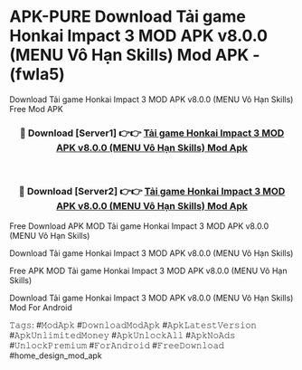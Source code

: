 # APK-PURE Download Tải game Honkai Impact 3 MOD APK v8.0.0 (MENU Vô Hạn Skills) Mod APK - (fwla5)
Download Tải game Honkai Impact 3 MOD APK v8.0.0 (MENU Vô Hạn Skills) Free Mod APK

<div align="center">
<h3>🔴 Download [Server1] 👉👉 <a href="https://apk-comot.site?title=Tải_game_Honkai_Impact_3_MOD_APK_v8.0.0_(MENU_Vô_Hạn_Skills)">Tải game Honkai Impact 3 MOD APK v8.0.0 (MENU Vô Hạn Skills) Mod Apk</a></h3><br>

<h3>🔴 Download [Server2] 👉👉 <a href="https://apk-comot.site?title=Tải_game_Honkai_Impact_3_MOD_APK_v8.0.0_(MENU_Vô_Hạn_Skills)">Tải game Honkai Impact 3 MOD APK v8.0.0 (MENU Vô Hạn Skills) Mod Apk</a></h3>
</div>


Free Download APK MOD Tải game Honkai Impact 3 MOD APK v8.0.0 (MENU Vô Hạn Skills)

Download Tải game Honkai Impact 3 MOD APK v8.0.0 (MENU Vô Hạn Skills) 

Free APK MOD Tải game Honkai Impact 3 MOD APK v8.0.0 (MENU Vô Hạn Skills) 

Download Tải game Honkai Impact 3 MOD APK v8.0.0 (MENU Vô Hạn Skills) Mod For Android

𝚃𝚊𝚐𝚜: #𝙼𝚘𝚍𝙰𝚙𝚔 #𝙳𝚘𝚠𝚗𝚕𝚘𝚊𝚍𝙼𝚘𝚍𝙰𝚙𝚔 #𝙰𝚙𝚔𝙻𝚊𝚝𝚎𝚜𝚝𝚅𝚎𝚛𝚜𝚒𝚘𝚗 #𝙰𝚙𝚔𝚄𝚗𝚕𝚒𝚖𝚒𝚝𝚎𝚍𝙼𝚘𝚗𝚎𝚢 #𝙰𝚙𝚔𝚄𝚗𝚕𝚘𝚌𝚔𝙰𝚕𝚕 #𝙰𝚙𝚔𝙽𝚘𝙰𝚍𝚜 #𝚄𝚗𝚕𝚘𝚌𝚔𝙿𝚛𝚎𝚖𝚒𝚞𝚖 #𝙵𝚘𝚛𝙰𝚗𝚍𝚛𝚘𝚒𝚍 #𝙵𝚛𝚎𝚎𝙳𝚘𝚠𝚗𝚕𝚘𝚊𝚍 #home_design_mod_apk